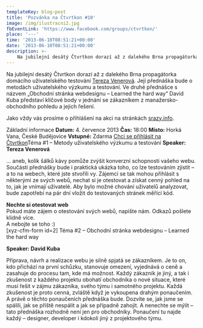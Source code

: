 ```yaml
---
templateKey: blog-post
title: 'Pozvánka na Čtvrtkon #10'
image: /img/ilustracni2.jpg
fbEventLink: 'https://www.facebook.com/groups/ctvrtkon/'
place: '---'
time: '2013-06-10T08:51:21+00:00'
date: '2013-06-10T08:51:21+00:00'
description: >-
    Na jubilejní desátý Čtvrtkon dorazí až z dalekého Brna propagátorka domácího uživatelského testování Tereza Venerová. Její přednáška bude o metodách uživatelského výzkumu a testování....
---
```

Na jubilejní desátý Čtvrtkon dorazí až z dalekého Brna propagátorka domácího uživatelského testování [Tereza Venerová](http://www.otestujweb.cz/ "Osobní stránky Terezy"). Její přednáška bude o metodách uživatelského výzkumu a testování. Ve druhé přednášce s názvem „Obchodní stránka webdesignu – Learned the hard way“ David Kuba představí klíčové body v jednání se zákazníkem z manažersko-obchodního pohledu a jejich řešení.

Jako vždy vás prosíme o přihlášení na akci na stránkách [srazy.info](http://srazy.info/ctvrtkon/3649 "Přihláška na Čtvrtkon na srazy.info").

Základní informace **Datum:** 4. července 2013 **Čas:** 18:00 **Místo:** Horká Vana, České Budějovice **Vstupné:** Zdarma [Chci se přihlásit na Čtvrtkon](http://srazy.info/ctvrtkon/3649)Téma #1 – Metody uživatelského výzkumu a testování **Speaker: Tereza Venerová**

… aneb, kolik šálků kávy pomůže zvýšit konverzní schopnosti vašeho webu. Součástí přednášky bude i praktická ukázka toho, co lze testováním zjistit – a to na webech, které jste stvořili vy. Zájemci se tak mohou přihlásit s některými ze svých webů, nechat si je otestovat a získat cenný pohled na to, jak je vnímají uživatelé. Aby bylo možné chování uživatelů analyzovat, bude zapotřebí na pár dní vložit do testovaných stránek měřící kód.

**Nechte si otestovat web**  
Pokud máte zájem o otestování svých webů, napište nám. Odkazů pošlete klidně více.  
A nebojte se toho :)  
\[xyz-cfm-form id=2\] Téma #2 – Obchodní stránka webdesignu – Learned the hard way

**Speaker: David Kuba**

Příprava, návrh a realizace webu je silně spjatá se zákazníkem. Je to on, kdo přichází na první schůzku, stanovuje omezení, vyjednává o ceně a zasahuje do procesu tam, kde má možnost. Každý zákazník je jiný, a tak i zkušenost z každého projektu obohatí obchodníka o nové situace, které musí řešit v zájmu zákazníka, svého týmu i samotného projektu. Každá zkušenost je proto cenná, zvláště když je vykoupena drahým ponaučením. A právě o těchto ponaučeních přednáška bude. Dozvíte se, jak jsme se spálili, jak se příště nespálit a jak se případně zahojit. A nenechte se mýlit – tato přednáška rozhodně není jen pro obchodníky. Ponaučení tu najde každý – designer, developer i kdokoli jiný z projektového týmu. 